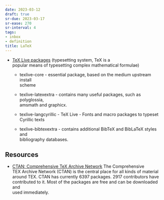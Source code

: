 ```yaml
---
date: 2023-03-12
draft: true
sr-due: 2023-03-17
sr-ease: 270
sr-interval: 4
tags:
- inbox
- definition
title: LaTeX
---
```

   
   
- [TeX Live packages](https://tug.org/texlive/) (typesetting system, TeX is a   
  popular means of typesetting complex mathematical formulae)   
   
  - texlive-core - essential package, based on the medium upstream install   
    scheme   
   
  - texlive-latexextra - contains many useful packages, such as polyglossia,   
    amsmath and graphicx.   
   
  - texlive-langcyrillic - TeX Live - Fonts and macro packages to typeset   
    Cyrillic texts   
   
  - texlive-bibtexextra - contains additional BibTeX and BibLaTeX styles and   
    bibliography databases.   
   
## Resources   
   
   
- [CTAN: Comprehensive TeX Archive Network](https://ctan.org/) The Comprehensive   
  TEX Archive Network (CTAN) is the central place for all kinds of material   
  around TEX. CTAN has currently 6397 packages. 2917 contributors have   
  contributed to it. Most of the packages are free and can be downloaded and   
  used immediately.